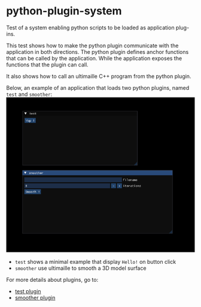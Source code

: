 # python-plugin-system

Test of a system enabling python scripts to be loaded as application plug-ins.

This test shows how to make the python plugin communicate with the application in both directions. The python plugin defines anchor functions that can be called by the application. While the application exposes the functions that the plugin can call.

It also shows how to call an ultimaille C++ program from the python plugin.

Below, an example of an application that loads two python plugins, named `test` and `smoother`:
![](screenshot_0.png)

 - `test` shows a minimal example that display `Hello!` on button click
 - `smoother` use ultimaille to smooth a 3D model surface
 
 For more details about plugins, go to:

  - [test plugin](plugins/test/test.py)
  - [smoother plugin](plugins/smoother/smoother.py)